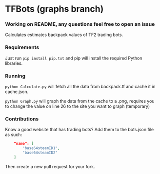 # TFBots (graphs branch)

### Working on README, any questions feel free to open an issue

Calculates estimates backpack values of TF2 trading bots.

### Requirements

Just run `pip install pip.txt` and pip will install the required 
Python libraries.

### Running

`python Calculate.py` will fetch all the data from backpack.tf
and cache it in cache.json.

`python Graph.py` will graph the data from the cache to a .png, 
requires you to change the value on line 26 to the site you
want to graph (temporary)

### Contributions

Know a good website that has trading bots? Add them to the bots.json
file as such:

```json
	"name": [
		"base64steamID1",
		"base64steamID2"
	]
```

Then create a new pull request for your fork.